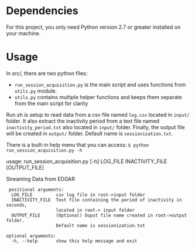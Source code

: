 # Dependencies
For this project, you only need Python version 2.7 or greater installed on your machine.

# Usage
In src/, there are two python files:
- `run_session_acquisition.py` is the main script and uses functions from `utils.py` module.
- `utils.py` contains multiple helper functions and keeps them separate from the main script for clarity

Run.sh is setup to read data from a csv file named `log.csv` located in `input/` folder.
It also extract the inactivity period from a text file named `inactivity_period.txt` also located in `input/` folder.
Finally, the output file will be created in `output/` folder. Default name is `sessionization.txt`.

There is a built-in help menu that you can access:
`$ python run_session_acquisition.py -h`

usage: run_session_acquisition.py [-h] LOG_FILE INACTIVITY_FILE [OUTPUT_FILE]

Streaming Data from EDGAR

```shell
 positional arguments:
  LOG_FILE         csv log file in root->input folder
  INACTIVITY_FILE  Text file containing the period of inactivity in seconds,
                   located in root-> input folder
  OUTPUT_FILE      (Optional) Ouput file name created in root->output folder.
                   Default name is sessionization.txt

optional arguments:
  -h, --help       show this help message and exit
```

